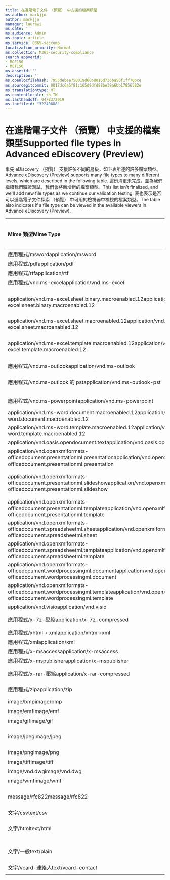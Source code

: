 ```yaml
---
title: 在進階電子文件 （預覽） 中支援的檔案類型
ms.author: markjjo
author: markjjo
manager: laurawi
ms.date: ''
ms.audience: Admin
ms.topic: article
ms.service: O365-seccomp
localization_priority: Normal
ms.collection: M365-security-compliance
search.appverid:
- MOE150
- MET150
ms.assetid: ''
description: ''
ms.openlocfilehash: 7955debee750019d60b8016d736ba50f1ff70bce
ms.sourcegitcommit: 0017dc6a5f81c165d9dfd88be39a6bb17856582e
ms.translationtype: MT
ms.contentlocale: zh-TW
ms.lasthandoff: 04/23/2019
ms.locfileid: "32240888"
---
```

# <a name="supported-file-types-in-advanced-ediscovery-preview"></a><span data-ttu-id="01695-102">在進階電子文件 （預覽） 中支援的檔案類型</span><span class="sxs-lookup"><span data-stu-id="01695-102">Supported file types in Advanced eDiscovery (Preview)</span></span>

<span data-ttu-id="01695-103">事先 eDiscovery （預覽） 支援許多不同的層級，如下表所述的許多檔案類型。</span><span class="sxs-lookup"><span data-stu-id="01695-103">Advance eDiscovery (Preview) supports many file types to many different levels, which are described in the following table.</span></span> <span data-ttu-id="01695-104">這份清單未完成，並為我們繼續我們驗證測試，我們會將新增新的檔案類型。</span><span class="sxs-lookup"><span data-stu-id="01695-104">This list isn't finalized, and we'll add new file types as we continue our validation testing.</span></span> <span data-ttu-id="01695-105">表也表示是否可以進階電子文件探索 （預覽） 中可用的檢視器中檢視的檔案類型。</span><span class="sxs-lookup"><span data-stu-id="01695-105">The table also indicates if a file type can be viewed in the available viewers in Advance eDiscovery (Preview).</span></span>

| <span data-ttu-id="01695-106">Mime 類型</span><span class="sxs-lookup"><span data-stu-id="01695-106">Mime Type</span></span> | <span data-ttu-id="01695-107">檔案類別</span><span class="sxs-lookup"><span data-stu-id="01695-107">File class</span></span> | <span data-ttu-id="01695-108">原生檢視器</span><span class="sxs-lookup"><span data-stu-id="01695-108">Native viewer</span></span> | <span data-ttu-id="01695-109">文字檢視器</span><span class="sxs-lookup"><span data-stu-id="01695-109">Text viewer</span></span> | <span data-ttu-id="01695-110">加上註解檢視器</span><span class="sxs-lookup"><span data-stu-id="01695-110">Annotate viewer</span></span> | <span data-ttu-id="01695-111">容器擷取</span><span class="sxs-lookup"><span data-stu-id="01695-111">Container extraction</span></span> | <span data-ttu-id="01695-112">Extensions</span><span class="sxs-lookup"><span data-stu-id="01695-112">Extensions</span></span> |
| :- | :- | :- | :- | :- | :- | :- |
| <span data-ttu-id="01695-113">應用程式/msword</span><span class="sxs-lookup"><span data-stu-id="01695-113">application/msword</span></span> | <span data-ttu-id="01695-114">Document</span><span class="sxs-lookup"><span data-stu-id="01695-114">Document</span></span> | <span data-ttu-id="01695-115">是</span><span class="sxs-lookup"><span data-stu-id="01695-115">Yes</span></span> | <span data-ttu-id="01695-116">是</span><span class="sxs-lookup"><span data-stu-id="01695-116">Yes</span></span> | <span data-ttu-id="01695-117">是</span><span class="sxs-lookup"><span data-stu-id="01695-117">Yes</span></span> | <span data-ttu-id="01695-118">否</span><span class="sxs-lookup"><span data-stu-id="01695-118">No</span></span> | <span data-ttu-id="01695-119">.doc;.dat</span><span class="sxs-lookup"><span data-stu-id="01695-119">.doc; .dat</span></span> |
| <span data-ttu-id="01695-120">應用程式/pdf</span><span class="sxs-lookup"><span data-stu-id="01695-120">application/pdf</span></span> | <span data-ttu-id="01695-121">Document</span><span class="sxs-lookup"><span data-stu-id="01695-121">Document</span></span> | <span data-ttu-id="01695-122">是</span><span class="sxs-lookup"><span data-stu-id="01695-122">Yes</span></span> | <span data-ttu-id="01695-123">是</span><span class="sxs-lookup"><span data-stu-id="01695-123">Yes</span></span> | <span data-ttu-id="01695-124">是</span><span class="sxs-lookup"><span data-stu-id="01695-124">Yes</span></span> | <span data-ttu-id="01695-125">否</span><span class="sxs-lookup"><span data-stu-id="01695-125">No</span></span> | <span data-ttu-id="01695-126">.pdf</span><span class="sxs-lookup"><span data-stu-id="01695-126">.pdf</span></span> |
| <span data-ttu-id="01695-127">應用程式/rtf</span><span class="sxs-lookup"><span data-stu-id="01695-127">application/rtf</span></span> | <span data-ttu-id="01695-128">Document</span><span class="sxs-lookup"><span data-stu-id="01695-128">Document</span></span> | <span data-ttu-id="01695-129">是</span><span class="sxs-lookup"><span data-stu-id="01695-129">Yes</span></span> | <span data-ttu-id="01695-130">是</span><span class="sxs-lookup"><span data-stu-id="01695-130">Yes</span></span> | <span data-ttu-id="01695-131">是</span><span class="sxs-lookup"><span data-stu-id="01695-131">Yes</span></span> | <span data-ttu-id="01695-132">否</span><span class="sxs-lookup"><span data-stu-id="01695-132">No</span></span> | <span data-ttu-id="01695-133">.rtf;。doc</span><span class="sxs-lookup"><span data-stu-id="01695-133">.rtf;.doc</span></span> |
| <span data-ttu-id="01695-134">應用程式/vnd.ms-excel</span><span class="sxs-lookup"><span data-stu-id="01695-134">application/vnd.ms-excel</span></span> | <span data-ttu-id="01695-135">Document</span><span class="sxs-lookup"><span data-stu-id="01695-135">Document</span></span> | <span data-ttu-id="01695-136">是</span><span class="sxs-lookup"><span data-stu-id="01695-136">Yes</span></span> | <span data-ttu-id="01695-137">是</span><span class="sxs-lookup"><span data-stu-id="01695-137">Yes</span></span> | <span data-ttu-id="01695-138">是</span><span class="sxs-lookup"><span data-stu-id="01695-138">Yes</span></span> | <span data-ttu-id="01695-139">否</span><span class="sxs-lookup"><span data-stu-id="01695-139">No</span></span> | <span data-ttu-id="01695-140">.xls;.dat</span><span class="sxs-lookup"><span data-stu-id="01695-140">.xls; .dat</span></span> |
| <span data-ttu-id="01695-141">application/vnd.ms-excel.sheet.binary.macroenabled.12</span><span class="sxs-lookup"><span data-stu-id="01695-141">application/vnd.ms-excel.sheet.binary.macroenabled.12</span></span> | <span data-ttu-id="01695-142">生產力 / Open Document 格式</span><span class="sxs-lookup"><span data-stu-id="01695-142">Productivity / Open Document Format</span></span> | <span data-ttu-id="01695-143">是</span><span class="sxs-lookup"><span data-stu-id="01695-143">Yes</span></span> | <span data-ttu-id="01695-144">是</span><span class="sxs-lookup"><span data-stu-id="01695-144">Yes</span></span> | <span data-ttu-id="01695-145">否</span><span class="sxs-lookup"><span data-stu-id="01695-145">No</span></span> | <span data-ttu-id="01695-146">否</span><span class="sxs-lookup"><span data-stu-id="01695-146">No</span></span> | <span data-ttu-id="01695-147">.xlsb</span><span class="sxs-lookup"><span data-stu-id="01695-147">.xlsb</span></span> |
| <span data-ttu-id="01695-148">application/vnd.ms-excel.sheet.macroenabled.12</span><span class="sxs-lookup"><span data-stu-id="01695-148">application/vnd.ms-excel.sheet.macroenabled.12</span></span> | <span data-ttu-id="01695-149">Document</span><span class="sxs-lookup"><span data-stu-id="01695-149">Document</span></span> | <span data-ttu-id="01695-150">是</span><span class="sxs-lookup"><span data-stu-id="01695-150">Yes</span></span> | <span data-ttu-id="01695-151">是</span><span class="sxs-lookup"><span data-stu-id="01695-151">Yes</span></span> | <span data-ttu-id="01695-152">是</span><span class="sxs-lookup"><span data-stu-id="01695-152">Yes</span></span> | <span data-ttu-id="01695-153">否</span><span class="sxs-lookup"><span data-stu-id="01695-153">No</span></span> | <span data-ttu-id="01695-154">.xlsm</span><span class="sxs-lookup"><span data-stu-id="01695-154">.xlsm</span></span> |
| <span data-ttu-id="01695-155">application/vnd.ms-excel.template.macroenabled.12</span><span class="sxs-lookup"><span data-stu-id="01695-155">application/vnd.ms-excel.template.macroenabled.12</span></span> | <span data-ttu-id="01695-156">生產力 / Open Document 格式</span><span class="sxs-lookup"><span data-stu-id="01695-156">Productivity / Open Document Format</span></span> | <span data-ttu-id="01695-157">否</span><span class="sxs-lookup"><span data-stu-id="01695-157">No</span></span> | <span data-ttu-id="01695-158">是</span><span class="sxs-lookup"><span data-stu-id="01695-158">Yes</span></span> | <span data-ttu-id="01695-159">否</span><span class="sxs-lookup"><span data-stu-id="01695-159">No</span></span> | <span data-ttu-id="01695-160">否</span><span class="sxs-lookup"><span data-stu-id="01695-160">No</span></span> | <span data-ttu-id="01695-161">.xltm</span><span class="sxs-lookup"><span data-stu-id="01695-161">.xltm</span></span> |
| <span data-ttu-id="01695-162">應用程式/vnd.ms-outlook</span><span class="sxs-lookup"><span data-stu-id="01695-162">application/vnd.ms-outlook</span></span> | <span data-ttu-id="01695-163">生產力</span><span class="sxs-lookup"><span data-stu-id="01695-163">Productivity</span></span> | <span data-ttu-id="01695-164">否</span><span class="sxs-lookup"><span data-stu-id="01695-164">No</span></span> | <span data-ttu-id="01695-165">否</span><span class="sxs-lookup"><span data-stu-id="01695-165">No</span></span> | <span data-ttu-id="01695-166">否</span><span class="sxs-lookup"><span data-stu-id="01695-166">No</span></span> | <span data-ttu-id="01695-167">否</span><span class="sxs-lookup"><span data-stu-id="01695-167">No</span></span> | <span data-ttu-id="01695-168">.msg</span><span class="sxs-lookup"><span data-stu-id="01695-168">.msg</span></span> |
| <span data-ttu-id="01695-169">應用程式/vnd.ms-outlook 的 pst</span><span class="sxs-lookup"><span data-stu-id="01695-169">application/vnd.ms-outlook-pst</span></span> | <span data-ttu-id="01695-170">生產力 / 共同作業</span><span class="sxs-lookup"><span data-stu-id="01695-170">Productivity / Collaboration</span></span> | <span data-ttu-id="01695-171">否</span><span class="sxs-lookup"><span data-stu-id="01695-171">No</span></span> | <span data-ttu-id="01695-172">否</span><span class="sxs-lookup"><span data-stu-id="01695-172">No</span></span> | <span data-ttu-id="01695-173">否</span><span class="sxs-lookup"><span data-stu-id="01695-173">No</span></span> | <span data-ttu-id="01695-174">是</span><span class="sxs-lookup"><span data-stu-id="01695-174">Yes</span></span> | <span data-ttu-id="01695-175">.pst</span><span class="sxs-lookup"><span data-stu-id="01695-175">.pst</span></span> |
| <span data-ttu-id="01695-176">應用程式/vnd.ms-powerpoint</span><span class="sxs-lookup"><span data-stu-id="01695-176">application/vnd.ms-powerpoint</span></span> | <span data-ttu-id="01695-177">Document</span><span class="sxs-lookup"><span data-stu-id="01695-177">Document</span></span> | <span data-ttu-id="01695-178">是</span><span class="sxs-lookup"><span data-stu-id="01695-178">Yes</span></span> | <span data-ttu-id="01695-179">是</span><span class="sxs-lookup"><span data-stu-id="01695-179">Yes</span></span> | <span data-ttu-id="01695-180">是</span><span class="sxs-lookup"><span data-stu-id="01695-180">Yes</span></span> | <span data-ttu-id="01695-181">否</span><span class="sxs-lookup"><span data-stu-id="01695-181">No</span></span> | <span data-ttu-id="01695-182">.ppt，.pps;。pot</span><span class="sxs-lookup"><span data-stu-id="01695-182">.ppt; .pps;.pot</span></span> |
| <span data-ttu-id="01695-183">application/vnd.ms-word.document.macroenabled.12</span><span class="sxs-lookup"><span data-stu-id="01695-183">application/vnd.ms-word.document.macroenabled.12</span></span> | <span data-ttu-id="01695-184">Document</span><span class="sxs-lookup"><span data-stu-id="01695-184">Document</span></span> | <span data-ttu-id="01695-185">是</span><span class="sxs-lookup"><span data-stu-id="01695-185">Yes</span></span> | <span data-ttu-id="01695-186">是</span><span class="sxs-lookup"><span data-stu-id="01695-186">Yes</span></span> | <span data-ttu-id="01695-187">是</span><span class="sxs-lookup"><span data-stu-id="01695-187">Yes</span></span> | <span data-ttu-id="01695-188">否</span><span class="sxs-lookup"><span data-stu-id="01695-188">No</span></span> | <span data-ttu-id="01695-189">.docm</span><span class="sxs-lookup"><span data-stu-id="01695-189">.docm</span></span> |
| <span data-ttu-id="01695-190">application/vnd.ms-word.template.macroenabled.12</span><span class="sxs-lookup"><span data-stu-id="01695-190">application/vnd.ms-word.template.macroenabled.12</span></span> | <span data-ttu-id="01695-191">Document</span><span class="sxs-lookup"><span data-stu-id="01695-191">Document</span></span> | <span data-ttu-id="01695-192">是</span><span class="sxs-lookup"><span data-stu-id="01695-192">Yes</span></span> | <span data-ttu-id="01695-193">是</span><span class="sxs-lookup"><span data-stu-id="01695-193">Yes</span></span> | <span data-ttu-id="01695-194">是</span><span class="sxs-lookup"><span data-stu-id="01695-194">Yes</span></span> | <span data-ttu-id="01695-195">否</span><span class="sxs-lookup"><span data-stu-id="01695-195">No</span></span> | <span data-ttu-id="01695-196">.dotm</span><span class="sxs-lookup"><span data-stu-id="01695-196">.dotm</span></span> |
| <span data-ttu-id="01695-197">application/vnd.oasis.opendocument.text</span><span class="sxs-lookup"><span data-stu-id="01695-197">application/vnd.oasis.opendocument.text</span></span> | <span data-ttu-id="01695-198">Document</span><span class="sxs-lookup"><span data-stu-id="01695-198">Document</span></span> | <span data-ttu-id="01695-199">是</span><span class="sxs-lookup"><span data-stu-id="01695-199">Yes</span></span> | <span data-ttu-id="01695-200">是</span><span class="sxs-lookup"><span data-stu-id="01695-200">Yes</span></span> | <span data-ttu-id="01695-201">是</span><span class="sxs-lookup"><span data-stu-id="01695-201">Yes</span></span> | <span data-ttu-id="01695-202">否</span><span class="sxs-lookup"><span data-stu-id="01695-202">No</span></span> | <span data-ttu-id="01695-203">.odt;</span><span class="sxs-lookup"><span data-stu-id="01695-203">.odt;</span></span>  |
| <span data-ttu-id="01695-204">application/vnd.openxmlformats-officedocument.presentationml.presentation</span><span class="sxs-lookup"><span data-stu-id="01695-204">application/vnd.openxmlformats-officedocument.presentationml.presentation</span></span> | <span data-ttu-id="01695-205">Document</span><span class="sxs-lookup"><span data-stu-id="01695-205">Document</span></span> | <span data-ttu-id="01695-206">是</span><span class="sxs-lookup"><span data-stu-id="01695-206">Yes</span></span> | <span data-ttu-id="01695-207">是</span><span class="sxs-lookup"><span data-stu-id="01695-207">Yes</span></span> | <span data-ttu-id="01695-208">是</span><span class="sxs-lookup"><span data-stu-id="01695-208">Yes</span></span> | <span data-ttu-id="01695-209">否</span><span class="sxs-lookup"><span data-stu-id="01695-209">No</span></span> | <span data-ttu-id="01695-210">.pptx</span><span class="sxs-lookup"><span data-stu-id="01695-210">.pptx</span></span> |
| <span data-ttu-id="01695-211">application/vnd.openxmlformats-officedocument.presentationml.slideshow</span><span class="sxs-lookup"><span data-stu-id="01695-211">application/vnd.openxmlformats-officedocument.presentationml.slideshow</span></span> | <span data-ttu-id="01695-212">生產力 / Open Document 格式</span><span class="sxs-lookup"><span data-stu-id="01695-212">Productivity / Open Document Format</span></span> | <span data-ttu-id="01695-213">是</span><span class="sxs-lookup"><span data-stu-id="01695-213">Yes</span></span> | <span data-ttu-id="01695-214">是</span><span class="sxs-lookup"><span data-stu-id="01695-214">Yes</span></span> | <span data-ttu-id="01695-215">是</span><span class="sxs-lookup"><span data-stu-id="01695-215">Yes</span></span> | <span data-ttu-id="01695-216">否</span><span class="sxs-lookup"><span data-stu-id="01695-216">No</span></span> | <span data-ttu-id="01695-217">.ppsx</span><span class="sxs-lookup"><span data-stu-id="01695-217">.ppsx</span></span> |
| <span data-ttu-id="01695-218">application/vnd.openxmlformats-officedocument.presentationml.template</span><span class="sxs-lookup"><span data-stu-id="01695-218">application/vnd.openxmlformats-officedocument.presentationml.template</span></span> | <span data-ttu-id="01695-219">Document</span><span class="sxs-lookup"><span data-stu-id="01695-219">Document</span></span> | <span data-ttu-id="01695-220">是</span><span class="sxs-lookup"><span data-stu-id="01695-220">Yes</span></span> | <span data-ttu-id="01695-221">是</span><span class="sxs-lookup"><span data-stu-id="01695-221">Yes</span></span> | <span data-ttu-id="01695-222">是</span><span class="sxs-lookup"><span data-stu-id="01695-222">Yes</span></span> | <span data-ttu-id="01695-223">否</span><span class="sxs-lookup"><span data-stu-id="01695-223">No</span></span> | <span data-ttu-id="01695-224">.potx</span><span class="sxs-lookup"><span data-stu-id="01695-224">.potx</span></span> |
| <span data-ttu-id="01695-225">application/vnd.openxmlformats-officedocument.spreadsheetml.sheet</span><span class="sxs-lookup"><span data-stu-id="01695-225">application/vnd.openxmlformats-officedocument.spreadsheetml.sheet</span></span> | <span data-ttu-id="01695-226">Document</span><span class="sxs-lookup"><span data-stu-id="01695-226">Document</span></span> | <span data-ttu-id="01695-227">是</span><span class="sxs-lookup"><span data-stu-id="01695-227">Yes</span></span> | <span data-ttu-id="01695-228">是</span><span class="sxs-lookup"><span data-stu-id="01695-228">Yes</span></span> | <span data-ttu-id="01695-229">是</span><span class="sxs-lookup"><span data-stu-id="01695-229">Yes</span></span> | <span data-ttu-id="01695-230">否</span><span class="sxs-lookup"><span data-stu-id="01695-230">No</span></span> | <span data-ttu-id="01695-231">.xlsx</span><span class="sxs-lookup"><span data-stu-id="01695-231">.xlsx</span></span> |
| <span data-ttu-id="01695-232">application/vnd.openxmlformats-officedocument.spreadsheetml.template</span><span class="sxs-lookup"><span data-stu-id="01695-232">application/vnd.openxmlformats-officedocument.spreadsheetml.template</span></span> | <span data-ttu-id="01695-233">Document</span><span class="sxs-lookup"><span data-stu-id="01695-233">Document</span></span> | <span data-ttu-id="01695-234">是</span><span class="sxs-lookup"><span data-stu-id="01695-234">Yes</span></span> | <span data-ttu-id="01695-235">是</span><span class="sxs-lookup"><span data-stu-id="01695-235">Yes</span></span> | <span data-ttu-id="01695-236">是</span><span class="sxs-lookup"><span data-stu-id="01695-236">Yes</span></span> | <span data-ttu-id="01695-237">否</span><span class="sxs-lookup"><span data-stu-id="01695-237">No</span></span> | <span data-ttu-id="01695-238">.xltx</span><span class="sxs-lookup"><span data-stu-id="01695-238">.xltx</span></span> |
| <span data-ttu-id="01695-239">application/vnd.openxmlformats-officedocument.wordprocessingml.document</span><span class="sxs-lookup"><span data-stu-id="01695-239">application/vnd.openxmlformats-officedocument.wordprocessingml.document</span></span> | <span data-ttu-id="01695-240">Document</span><span class="sxs-lookup"><span data-stu-id="01695-240">Document</span></span> | <span data-ttu-id="01695-241">是</span><span class="sxs-lookup"><span data-stu-id="01695-241">Yes</span></span> | <span data-ttu-id="01695-242">是</span><span class="sxs-lookup"><span data-stu-id="01695-242">Yes</span></span> | <span data-ttu-id="01695-243">是</span><span class="sxs-lookup"><span data-stu-id="01695-243">Yes</span></span> | <span data-ttu-id="01695-244">否</span><span class="sxs-lookup"><span data-stu-id="01695-244">No</span></span> | <span data-ttu-id="01695-245">.docx</span><span class="sxs-lookup"><span data-stu-id="01695-245">.docx</span></span> |
| <span data-ttu-id="01695-246">application/vnd.openxmlformats-officedocument.wordprocessingml.template</span><span class="sxs-lookup"><span data-stu-id="01695-246">application/vnd.openxmlformats-officedocument.wordprocessingml.template</span></span> | <span data-ttu-id="01695-247">Document</span><span class="sxs-lookup"><span data-stu-id="01695-247">Document</span></span> | <span data-ttu-id="01695-248">是</span><span class="sxs-lookup"><span data-stu-id="01695-248">Yes</span></span> | <span data-ttu-id="01695-249">是</span><span class="sxs-lookup"><span data-stu-id="01695-249">Yes</span></span> | <span data-ttu-id="01695-250">是</span><span class="sxs-lookup"><span data-stu-id="01695-250">Yes</span></span> | <span data-ttu-id="01695-251">否</span><span class="sxs-lookup"><span data-stu-id="01695-251">No</span></span> | <span data-ttu-id="01695-252">.dotx</span><span class="sxs-lookup"><span data-stu-id="01695-252">.dotx</span></span> |
| <span data-ttu-id="01695-253">application/vnd.visio</span><span class="sxs-lookup"><span data-stu-id="01695-253">application/vnd.visio</span></span> | <span data-ttu-id="01695-254">Document</span><span class="sxs-lookup"><span data-stu-id="01695-254">Document</span></span> | <span data-ttu-id="01695-255">是</span><span class="sxs-lookup"><span data-stu-id="01695-255">Yes</span></span> | <span data-ttu-id="01695-256">是</span><span class="sxs-lookup"><span data-stu-id="01695-256">Yes</span></span> | <span data-ttu-id="01695-257">是</span><span class="sxs-lookup"><span data-stu-id="01695-257">Yes</span></span> | <span data-ttu-id="01695-258">否</span><span class="sxs-lookup"><span data-stu-id="01695-258">No</span></span> | <span data-ttu-id="01695-259">.vsd</span><span class="sxs-lookup"><span data-stu-id="01695-259">.vsd</span></span> |
| <span data-ttu-id="01695-260">應用程式/x-7z-壓縮</span><span class="sxs-lookup"><span data-stu-id="01695-260">application/x-7z-compressed</span></span> | <span data-ttu-id="01695-261">封存 / 容器</span><span class="sxs-lookup"><span data-stu-id="01695-261">Archive / Container</span></span> | <span data-ttu-id="01695-262">否</span><span class="sxs-lookup"><span data-stu-id="01695-262">No</span></span> | <span data-ttu-id="01695-263">否</span><span class="sxs-lookup"><span data-stu-id="01695-263">No</span></span> | <span data-ttu-id="01695-264">否</span><span class="sxs-lookup"><span data-stu-id="01695-264">No</span></span> | <span data-ttu-id="01695-265">是</span><span class="sxs-lookup"><span data-stu-id="01695-265">Yes</span></span> | <span data-ttu-id="01695-266">.7z</span><span class="sxs-lookup"><span data-stu-id="01695-266">.7z</span></span> |
| <span data-ttu-id="01695-267">應用程式/xhtml + xml</span><span class="sxs-lookup"><span data-stu-id="01695-267">application/xhtml+xml</span></span> | <span data-ttu-id="01695-268">Document</span><span class="sxs-lookup"><span data-stu-id="01695-268">Document</span></span> | <span data-ttu-id="01695-269">是</span><span class="sxs-lookup"><span data-stu-id="01695-269">Yes</span></span> | <span data-ttu-id="01695-270">是</span><span class="sxs-lookup"><span data-stu-id="01695-270">Yes</span></span> | <span data-ttu-id="01695-271">是</span><span class="sxs-lookup"><span data-stu-id="01695-271">Yes</span></span> | <span data-ttu-id="01695-272">否</span><span class="sxs-lookup"><span data-stu-id="01695-272">No</span></span> | <span data-ttu-id="01695-273">.xhtml</span><span class="sxs-lookup"><span data-stu-id="01695-273">.xhtml</span></span> |
| <span data-ttu-id="01695-274">應用程式/xml</span><span class="sxs-lookup"><span data-stu-id="01695-274">application/xml</span></span> | <span data-ttu-id="01695-275">Document</span><span class="sxs-lookup"><span data-stu-id="01695-275">Document</span></span> | <span data-ttu-id="01695-276">是</span><span class="sxs-lookup"><span data-stu-id="01695-276">Yes</span></span> | <span data-ttu-id="01695-277">是</span><span class="sxs-lookup"><span data-stu-id="01695-277">Yes</span></span> | <span data-ttu-id="01695-278">是</span><span class="sxs-lookup"><span data-stu-id="01695-278">Yes</span></span> | <span data-ttu-id="01695-279">否</span><span class="sxs-lookup"><span data-stu-id="01695-279">No</span></span> | <span data-ttu-id="01695-280">.xml</span><span class="sxs-lookup"><span data-stu-id="01695-280">.xml</span></span> |
| <span data-ttu-id="01695-281">應用程式/x-msaccess</span><span class="sxs-lookup"><span data-stu-id="01695-281">application/x-msaccess</span></span> | <span data-ttu-id="01695-282">Document</span><span class="sxs-lookup"><span data-stu-id="01695-282">Document</span></span> | <span data-ttu-id="01695-283">是</span><span class="sxs-lookup"><span data-stu-id="01695-283">Yes</span></span> | <span data-ttu-id="01695-284">是</span><span class="sxs-lookup"><span data-stu-id="01695-284">Yes</span></span> | <span data-ttu-id="01695-285">是</span><span class="sxs-lookup"><span data-stu-id="01695-285">Yes</span></span> | <span data-ttu-id="01695-286">否</span><span class="sxs-lookup"><span data-stu-id="01695-286">No</span></span> | <span data-ttu-id="01695-287">.mdb</span><span class="sxs-lookup"><span data-stu-id="01695-287">.mdb</span></span> |
| <span data-ttu-id="01695-288">應用程式/x-mspublisher</span><span class="sxs-lookup"><span data-stu-id="01695-288">application/x-mspublisher</span></span> | <span data-ttu-id="01695-289">Document</span><span class="sxs-lookup"><span data-stu-id="01695-289">Document</span></span> | <span data-ttu-id="01695-290">是</span><span class="sxs-lookup"><span data-stu-id="01695-290">Yes</span></span> | <span data-ttu-id="01695-291">是</span><span class="sxs-lookup"><span data-stu-id="01695-291">Yes</span></span> | <span data-ttu-id="01695-292">是</span><span class="sxs-lookup"><span data-stu-id="01695-292">Yes</span></span> | <span data-ttu-id="01695-293">否</span><span class="sxs-lookup"><span data-stu-id="01695-293">No</span></span> | <span data-ttu-id="01695-294">.pub</span><span class="sxs-lookup"><span data-stu-id="01695-294">.pub</span></span> |
| <span data-ttu-id="01695-295">應用程式/x-rar-壓縮</span><span class="sxs-lookup"><span data-stu-id="01695-295">application/x-rar-compressed</span></span> | <span data-ttu-id="01695-296">封存 / 容器</span><span class="sxs-lookup"><span data-stu-id="01695-296">Archive / Container</span></span> | <span data-ttu-id="01695-297">否</span><span class="sxs-lookup"><span data-stu-id="01695-297">No</span></span> | <span data-ttu-id="01695-298">否</span><span class="sxs-lookup"><span data-stu-id="01695-298">No</span></span> | <span data-ttu-id="01695-299">否</span><span class="sxs-lookup"><span data-stu-id="01695-299">No</span></span> | <span data-ttu-id="01695-300">是</span><span class="sxs-lookup"><span data-stu-id="01695-300">Yes</span></span> | <span data-ttu-id="01695-301">.rar</span><span class="sxs-lookup"><span data-stu-id="01695-301">.rar</span></span> |
| <span data-ttu-id="01695-302">應用程式/zip</span><span class="sxs-lookup"><span data-stu-id="01695-302">application/zip</span></span> | <span data-ttu-id="01695-303">封存 / 容器</span><span class="sxs-lookup"><span data-stu-id="01695-303">Archive / Container</span></span> | <span data-ttu-id="01695-304">否</span><span class="sxs-lookup"><span data-stu-id="01695-304">No</span></span> | <span data-ttu-id="01695-305">否</span><span class="sxs-lookup"><span data-stu-id="01695-305">No</span></span> | <span data-ttu-id="01695-306">否</span><span class="sxs-lookup"><span data-stu-id="01695-306">No</span></span> | <span data-ttu-id="01695-307">是</span><span class="sxs-lookup"><span data-stu-id="01695-307">Yes</span></span> | <span data-ttu-id="01695-308">.zip</span><span class="sxs-lookup"><span data-stu-id="01695-308">.zip</span></span> |
| <span data-ttu-id="01695-309">image/bmp</span><span class="sxs-lookup"><span data-stu-id="01695-309">image/bmp</span></span> | <span data-ttu-id="01695-310">影像</span><span class="sxs-lookup"><span data-stu-id="01695-310">Image</span></span> | <span data-ttu-id="01695-311">是</span><span class="sxs-lookup"><span data-stu-id="01695-311">Yes</span></span> | <span data-ttu-id="01695-312">是</span><span class="sxs-lookup"><span data-stu-id="01695-312">Yes</span></span> | <span data-ttu-id="01695-313">是</span><span class="sxs-lookup"><span data-stu-id="01695-313">Yes</span></span> | <span data-ttu-id="01695-314">否</span><span class="sxs-lookup"><span data-stu-id="01695-314">No</span></span> | <span data-ttu-id="01695-315">.bmp</span><span class="sxs-lookup"><span data-stu-id="01695-315">.bmp</span></span> |
| <span data-ttu-id="01695-316">image/emf</span><span class="sxs-lookup"><span data-stu-id="01695-316">image/emf</span></span> | <span data-ttu-id="01695-317">影像</span><span class="sxs-lookup"><span data-stu-id="01695-317">Image</span></span> | <span data-ttu-id="01695-318">是</span><span class="sxs-lookup"><span data-stu-id="01695-318">Yes</span></span> | <span data-ttu-id="01695-319">是</span><span class="sxs-lookup"><span data-stu-id="01695-319">Yes</span></span> | <span data-ttu-id="01695-320">是</span><span class="sxs-lookup"><span data-stu-id="01695-320">Yes</span></span> | <span data-ttu-id="01695-321">否</span><span class="sxs-lookup"><span data-stu-id="01695-321">No</span></span> | <span data-ttu-id="01695-322">.emf</span><span class="sxs-lookup"><span data-stu-id="01695-322">.emf</span></span> |
| <span data-ttu-id="01695-323">image/gif</span><span class="sxs-lookup"><span data-stu-id="01695-323">image/gif</span></span> | <span data-ttu-id="01695-324">Document</span><span class="sxs-lookup"><span data-stu-id="01695-324">Document</span></span> | <span data-ttu-id="01695-325">是</span><span class="sxs-lookup"><span data-stu-id="01695-325">Yes</span></span> | <span data-ttu-id="01695-326">是</span><span class="sxs-lookup"><span data-stu-id="01695-326">Yes</span></span> | <span data-ttu-id="01695-327">是</span><span class="sxs-lookup"><span data-stu-id="01695-327">Yes</span></span> | <span data-ttu-id="01695-328">否</span><span class="sxs-lookup"><span data-stu-id="01695-328">No</span></span> | <span data-ttu-id="01695-329">.gif</span><span class="sxs-lookup"><span data-stu-id="01695-329">.gif</span></span> |
| <span data-ttu-id="01695-330">image/jpeg</span><span class="sxs-lookup"><span data-stu-id="01695-330">image/jpeg</span></span> | <span data-ttu-id="01695-331">影像</span><span class="sxs-lookup"><span data-stu-id="01695-331">Image</span></span> | <span data-ttu-id="01695-332">是</span><span class="sxs-lookup"><span data-stu-id="01695-332">Yes</span></span> | <span data-ttu-id="01695-333">是</span><span class="sxs-lookup"><span data-stu-id="01695-333">Yes</span></span> | <span data-ttu-id="01695-334">是</span><span class="sxs-lookup"><span data-stu-id="01695-334">Yes</span></span> | <span data-ttu-id="01695-335">否</span><span class="sxs-lookup"><span data-stu-id="01695-335">No</span></span> | <span data-ttu-id="01695-336">.jpg、.jpeg、.dat;。jpgt</span><span class="sxs-lookup"><span data-stu-id="01695-336">.jpg; .jpeg; .dat;.jpgt</span></span> |
| <span data-ttu-id="01695-337">image/png</span><span class="sxs-lookup"><span data-stu-id="01695-337">image/png</span></span> | <span data-ttu-id="01695-338">影像</span><span class="sxs-lookup"><span data-stu-id="01695-338">Image</span></span> | <span data-ttu-id="01695-339">是</span><span class="sxs-lookup"><span data-stu-id="01695-339">Yes</span></span> | <span data-ttu-id="01695-340">是</span><span class="sxs-lookup"><span data-stu-id="01695-340">Yes</span></span> | <span data-ttu-id="01695-341">是</span><span class="sxs-lookup"><span data-stu-id="01695-341">Yes</span></span> | <span data-ttu-id="01695-342">否</span><span class="sxs-lookup"><span data-stu-id="01695-342">No</span></span> | <span data-ttu-id="01695-343">.png</span><span class="sxs-lookup"><span data-stu-id="01695-343">.png</span></span> |
| <span data-ttu-id="01695-344">image/tiff</span><span class="sxs-lookup"><span data-stu-id="01695-344">image/tiff</span></span> | <span data-ttu-id="01695-345">影像</span><span class="sxs-lookup"><span data-stu-id="01695-345">Image</span></span> | <span data-ttu-id="01695-346">是</span><span class="sxs-lookup"><span data-stu-id="01695-346">Yes</span></span> | <span data-ttu-id="01695-347">是</span><span class="sxs-lookup"><span data-stu-id="01695-347">Yes</span></span> | <span data-ttu-id="01695-348">是</span><span class="sxs-lookup"><span data-stu-id="01695-348">Yes</span></span> | <span data-ttu-id="01695-349">否</span><span class="sxs-lookup"><span data-stu-id="01695-349">No</span></span> | <span data-ttu-id="01695-350">.tif</span><span class="sxs-lookup"><span data-stu-id="01695-350">.tif</span></span> |
| <span data-ttu-id="01695-351">image/vnd.dwg</span><span class="sxs-lookup"><span data-stu-id="01695-351">image/vnd.dwg</span></span> | <span data-ttu-id="01695-352">Document</span><span class="sxs-lookup"><span data-stu-id="01695-352">Document</span></span> | <span data-ttu-id="01695-353">是</span><span class="sxs-lookup"><span data-stu-id="01695-353">Yes</span></span> | <span data-ttu-id="01695-354">是</span><span class="sxs-lookup"><span data-stu-id="01695-354">Yes</span></span> | <span data-ttu-id="01695-355">是</span><span class="sxs-lookup"><span data-stu-id="01695-355">Yes</span></span> | <span data-ttu-id="01695-356">否</span><span class="sxs-lookup"><span data-stu-id="01695-356">No</span></span> | <span data-ttu-id="01695-357">.dwg;。dxf;</span><span class="sxs-lookup"><span data-stu-id="01695-357">.dwg;.dxf;</span></span> |
| <span data-ttu-id="01695-358">image/wmf</span><span class="sxs-lookup"><span data-stu-id="01695-358">image/wmf</span></span> | <span data-ttu-id="01695-359">Document</span><span class="sxs-lookup"><span data-stu-id="01695-359">Document</span></span> | <span data-ttu-id="01695-360">是</span><span class="sxs-lookup"><span data-stu-id="01695-360">Yes</span></span> | <span data-ttu-id="01695-361">是</span><span class="sxs-lookup"><span data-stu-id="01695-361">Yes</span></span> | <span data-ttu-id="01695-362">是</span><span class="sxs-lookup"><span data-stu-id="01695-362">Yes</span></span> | <span data-ttu-id="01695-363">否</span><span class="sxs-lookup"><span data-stu-id="01695-363">No</span></span> | <span data-ttu-id="01695-364">.wmf</span><span class="sxs-lookup"><span data-stu-id="01695-364">.wmf</span></span> |
| <span data-ttu-id="01695-365">message/rfc822</span><span class="sxs-lookup"><span data-stu-id="01695-365">message/rfc822</span></span> | <span data-ttu-id="01695-366">生產力 / 共同作業</span><span class="sxs-lookup"><span data-stu-id="01695-366">Productivity / Collaboration</span></span> | <span data-ttu-id="01695-367">否</span><span class="sxs-lookup"><span data-stu-id="01695-367">No</span></span> | <span data-ttu-id="01695-368">否</span><span class="sxs-lookup"><span data-stu-id="01695-368">No</span></span> | <span data-ttu-id="01695-369">否</span><span class="sxs-lookup"><span data-stu-id="01695-369">No</span></span> | <span data-ttu-id="01695-370">否</span><span class="sxs-lookup"><span data-stu-id="01695-370">No</span></span> | <span data-ttu-id="01695-371">.eml</span><span class="sxs-lookup"><span data-stu-id="01695-371">.eml</span></span> |
| <span data-ttu-id="01695-372">文字/csv</span><span class="sxs-lookup"><span data-stu-id="01695-372">text/csv</span></span> | <span data-ttu-id="01695-373">Document</span><span class="sxs-lookup"><span data-stu-id="01695-373">Document</span></span> | <span data-ttu-id="01695-374">是</span><span class="sxs-lookup"><span data-stu-id="01695-374">Yes</span></span> | <span data-ttu-id="01695-375">是</span><span class="sxs-lookup"><span data-stu-id="01695-375">Yes</span></span> | <span data-ttu-id="01695-376">是</span><span class="sxs-lookup"><span data-stu-id="01695-376">Yes</span></span> | <span data-ttu-id="01695-377">否</span><span class="sxs-lookup"><span data-stu-id="01695-377">No</span></span> | <span data-ttu-id="01695-378">.csv</span><span class="sxs-lookup"><span data-stu-id="01695-378">.csv</span></span> |
| <span data-ttu-id="01695-379">文字/html</span><span class="sxs-lookup"><span data-stu-id="01695-379">text/html</span></span> | <span data-ttu-id="01695-380">Document</span><span class="sxs-lookup"><span data-stu-id="01695-380">Document</span></span> | <span data-ttu-id="01695-381">是</span><span class="sxs-lookup"><span data-stu-id="01695-381">Yes</span></span> | <span data-ttu-id="01695-382">是</span><span class="sxs-lookup"><span data-stu-id="01695-382">Yes</span></span> | <span data-ttu-id="01695-383">是</span><span class="sxs-lookup"><span data-stu-id="01695-383">Yes</span></span> | <span data-ttu-id="01695-384">否</span><span class="sxs-lookup"><span data-stu-id="01695-384">No</span></span> | <span data-ttu-id="01695-385">.html;。shtml;.htm</span><span class="sxs-lookup"><span data-stu-id="01695-385">.html;.shtml; .htm</span></span> |
| <span data-ttu-id="01695-386">文字/一般</span><span class="sxs-lookup"><span data-stu-id="01695-386">text/plain</span></span> | <span data-ttu-id="01695-387">Document</span><span class="sxs-lookup"><span data-stu-id="01695-387">Document</span></span> | <span data-ttu-id="01695-388">是</span><span class="sxs-lookup"><span data-stu-id="01695-388">Yes</span></span> | <span data-ttu-id="01695-389">是</span><span class="sxs-lookup"><span data-stu-id="01695-389">Yes</span></span> | <span data-ttu-id="01695-390">是</span><span class="sxs-lookup"><span data-stu-id="01695-390">Yes</span></span> | <span data-ttu-id="01695-391">否</span><span class="sxs-lookup"><span data-stu-id="01695-391">No</span></span> | <span data-ttu-id="01695-392">.txt;.css;。詐騙、.pl、.csv、.dat</span><span class="sxs-lookup"><span data-stu-id="01695-392">.txt; .css;.con; .pl; .csv; .dat</span></span> |
| <span data-ttu-id="01695-393">文字/vcard-連絡人</span><span class="sxs-lookup"><span data-stu-id="01695-393">text/vcard-contact</span></span> | <span data-ttu-id="01695-394">Document</span><span class="sxs-lookup"><span data-stu-id="01695-394">Document</span></span> | <span data-ttu-id="01695-395">是</span><span class="sxs-lookup"><span data-stu-id="01695-395">Yes</span></span> | <span data-ttu-id="01695-396">是</span><span class="sxs-lookup"><span data-stu-id="01695-396">Yes</span></span> | <span data-ttu-id="01695-397">是</span><span class="sxs-lookup"><span data-stu-id="01695-397">Yes</span></span> | <span data-ttu-id="01695-398">否</span><span class="sxs-lookup"><span data-stu-id="01695-398">No</span></span> | <span data-ttu-id="01695-399">.vcf</span><span class="sxs-lookup"><span data-stu-id="01695-399">.vcf</span></span> |
||||||||